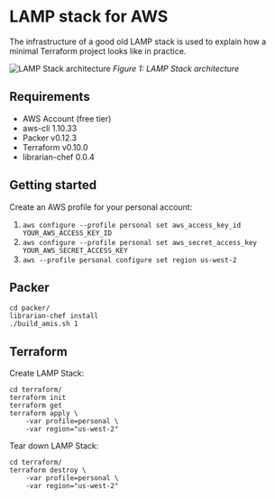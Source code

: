 #  LAMP stack for AWS

The infrastructure of a good old LAMP stack is used to explain 
how a minimal Terraform project looks like in practice.

<p>
 <img src="img/lamp.png" alt="LAMP Stack architecture">   
 <em>Figure 1: LAMP Stack architecture</em>
</p>

## Requirements

* AWS Account (free tier)
* aws-cli 1.10.33
* Packer v0.12.3
* Terraform v0.10.0
* librarian-chef 0.0.4

## Getting started

Create an AWS profile for your personal account:

1. `aws configure --profile personal set aws_access_key_id YOUR_AWS_ACCESS_KEY_ID`
2. `aws configure --profile personal set aws_secret_access_key YOUR_AWS_SECRET_ACCESS_KEY`
3. `aws --profile personal configure set region us-west-2`

## Packer

```
cd packer/
librarian-chef install
./build_amis.sh 1
```

## Terraform

Create LAMP Stack:

```
cd terraform/
terraform init
terraform get
terraform apply \
    -var profile=personal \
    -var region="us-west-2" 
```

Tear down LAMP Stack:

```
cd terraform/
terraform destroy \
    -var profile=personal \
    -var region="us-west-2"
```
